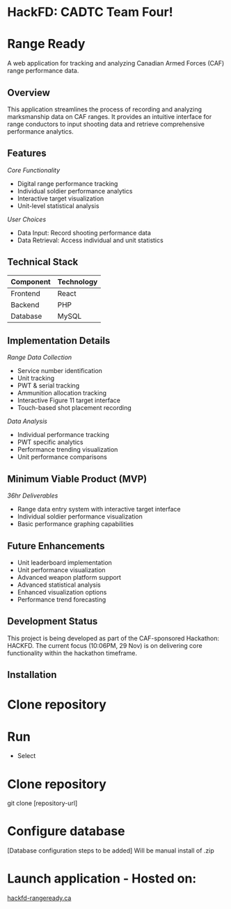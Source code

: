 # HackFD: CADTC Team Four!

# Range Ready

A web application for tracking and analyzing Canadian Armed Forces (CAF) range performance data.

## Overview

This application streamlines the process of recording and analyzing marksmanship data on CAF ranges. It provides an intuitive interface for range conductors to input shooting data and retrieve comprehensive performance analytics.

## Features

*Core Functionality*
- Digital range performance tracking
- Individual soldier performance analytics
- Interactive target visualization
- Unit-level statistical analysis

*User Choices*
- Data Input: Record shooting performance data
- Data Retrieval: Access individual and unit statistics

## Technical Stack

| Component | Technology |
|-----------|------------|
| Frontend  | React      |
| Backend   | PHP        |
| Database  | MySQL      |

## Implementation Details

*Range Data Collection*
- Service number identification
- Unit tracking
- PWT & serial tracking
- Ammunition allocation tracking
- Interactive Figure 11 target interface
- Touch-based shot placement recording

*Data Analysis*
- Individual performance tracking
- PWT specific analytics 
- Performance trending visualization
- Unit performance comparisons

## Minimum Viable Product (MVP)

*36hr Deliverables*
- Range data entry system with interactive target interface
- Individual soldier performance visualization
- Basic performance graphing capabilities

## Future Enhancements

- Unit leaderboard implementation
- Unit performance visualization
- Advanced weapon platform support
- Advanced statistical analysis
- Enhanced visualization options
- Performance trend forecasting

## Development Status

This project is being developed as part of the CAF-sponsored Hackathon: HACKFD. The current focus (10:06PM, 29 Nov) is on delivering core functionality within the hackathon timeframe. 

## Installation 
 
# Clone repository
# Run 
- Select 
# Clone repository
git clone [repository-url]

# Configure database
[Database configuration steps to be added] Will be manual install of .zip

# Launch application - Hosted on:
[hackfd-rangeready.ca](https://hackfd-rangeready.ca/)